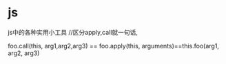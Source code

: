 # js
js中的各种实用小工具
//区分apply,call就一句话,

foo.call(this, arg1,arg2,arg3) == foo.apply(this, arguments)==this.foo(arg1, arg2, arg3)
